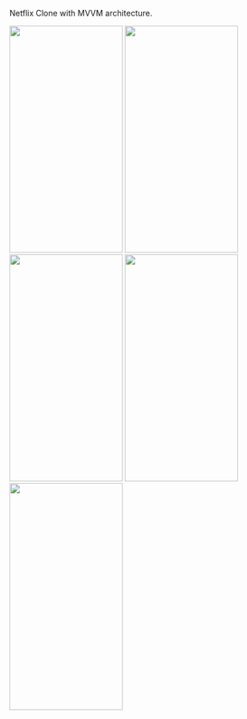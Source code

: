 Netflix Clone with MVVM  architecture.

<img src="https://github.com/ardabho/Netflix-Clone/assets/83502600/3c49ef91-ebae-4f41-8275-2c112af33190" width="200" height="400">
<img src="https://github.com/ardabho/Netflix-Clone/assets/83502600/a2f44c27-0631-4bec-bc26-310dc5b44af5" width="200" height="400">
<img src="https://github.com/ardabho/Netflix-Clone/assets/83502600/90c388db-052d-4c15-aeb7-61ee484ab53e" width="200" height="400"> 
<img src="https://github.com/ardabho/Netflix-Clone/assets/83502600/30ea96a1-ac55-48b0-acfd-2bc70f6019ab" width="200" height="400">
<img src="https://github.com/ardabho/Netflix-Clone/assets/83502600/927018ea-72c9-405b-b4a3-c7d49b969e28" width="200" height="400">

